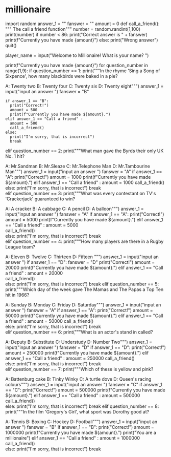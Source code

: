 # millionaire
import random
answer_1 = ""
fanswer = ""
amount = 0
def call_a_friend():
  """ The call a friend function"""
  number = random.randint(1,100)
  print(number)
  if number < 86:
      print("Correct answer is " + fanswer)
      print(f"Currently you have made {amount}")
  else:
      print("Wrong answer")
      quit()
   
        

player_name = input("Welcome to Millionaire! What is your name? ")

print(f"Currently you have made {amount}")
for question_number in range(1,9):
  if question_number == 1:
    print("""In the rhyme 'Sing a Song of Sixpence', how many blackbirds were baked in a pie?

A: Twenty two
B: Twenty four
C: Twenty six
D: Twenty eight""")
    answer_1 = input("input an answer  ")
    fanswer = "B"
    
    if answer_1 == "B":
      print("Correct!")
      amount = 500
      print(f"Currently you have made ${amount}.")
    elif answer_1 == "Call a friend" :
      amount = 500
      call_a_friend()
    else:
      print("I'm sorry, that is incorrect")
      break
  elif question_number == 2:
    print("""What man gave the Byrds their only UK No. 1 hit?

A: Mr.Sandman
B: Mr.Sleaze
C: Mr.Telephone Man
D: Mr.Tambourine Man""")
    answer_1 = input("input an answer  ")
    fanswer = "A"
    if answer_1 == "A":
      print("Correct!")
      amount = 1000
      print(f"Currently you have made ${amount}.")
    elif answer_1 == "Call a friend" :
      amount = 1000
      call_a_friend()  
    else:
      print("I'm sorry, that is incorrect")
      break     
  elif question_number == 3:
    print("""What was every contestant on TV's 'Crackerjack' guaranteed to win?

A: A cracker
B: A cabbage
C: A pencil
D: A balloon""")
    answer_1 = input("input an answer  ")
    fanswer = "A"
    if answer_1 == "A":
      print("Correct!")
      amount = 5000
      print(f"Currently you have made ${amount}.")
    elif answer_1 == "Call a friend" :
      amount = 5000  
      call_a_friend()  
    else:
      print("I'm sorry, that is incorrect")
      break           
  elif question_number == 4:
    print("""How many players are there in a Rugby League team?

A: Eleven
B: Twelve
C: Thirteen
D: Fifteen
""")
    answer_1 = input("input an answer  ")
    if answer_1 == "D":
      fanswer = "D"
      print("Correct!")
      amount = 20000
      print(f"Currently you have made ${amount}.")
    elif answer_1 == "Call a friend" :
      amount = 20000  
      call_a_friend()  
    else:
      print("I'm sorry, that is incorrect")
      break 
  elif question_number == 5:
    print("""Which day of the week gave The Mamas and The Papas a Top Ten hit in 1966?

A: Sunday
B: Monday
C: Friday
D: Saturday""")
    answer_1 = input("input an answer  ")
    fanswer = "A"
    if answer_1 == "A":
      print("Correct!")
      amount = 50000
      print(f"Currently you have made ${amount}.")
    elif answer_1 == "Call a friend" :
      amount = 50000
      call_a_friend()  
    else:
      print("I'm sorry, that is incorrect")
      break       
  elif question_number == 6:
    print("""What is an actor's stand in called?

A: Deputy
B: Substitute
C: Understudy
D: Number Two""")
    answer_1 = input("input an answer  ")
    fanswer = "D"
    if answer_1 == "D":
      print("Correct!")
      amount = 250000
      print(f"Currently you have made ${amount}.")
    elif answer_1 == "Call a friend" :
        amount = 250000
        call_a_friend()  
    else:
      print("I'm sorry, that is incorrect")
      break  
  elif question_number == 7:
    print("""Which of these is yellow and pink?

A: Battenburg cake
B: Tinky Winky
C: A turtle dove
D: Queen's racing colours""")
    answer_1 = input("input an answer  ")
    fanswer = "C"
    if answer_1 == "C":
      print("Correct!")
      amount = 500000
      print(f"Currently you have made ${amount}.")
    elif answer_1 == "Call a friend" :
      amount = 500000
      call_a_friend()  
    else:
      print("I'm sorry, that is incorrect")
      break
  elif question_number == 8:
    print("""In the film 'Gregory's Girl', what sport was Dorothy good at?

A: Tennis
B: Boxing
C: Hockey
D: Football""")
    answer_1 = input("input an answer  ")
    fanswer = "B"
    if answer_1 == "B":
      print("Correct!")
      amount = 1000000
      print(f"Currently you have made ${amount}.")
      print("You are a millionaire")
    elif answer_1 == "Call a friend" :
      amount = 1000000
      call_a_friend()  
    else:
      print("I'm sorry, that is incorrect")
      break    
  
  
          
